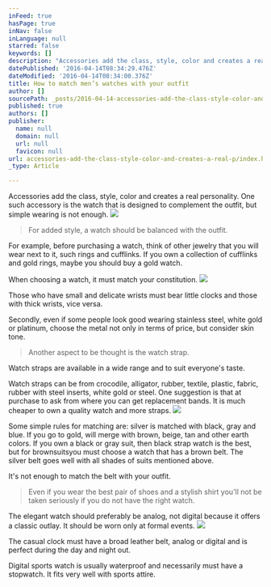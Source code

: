 ```yaml
---
inFeed: true
hasPage: true
inNav: false
inLanguage: null
starred: false
keywords: []
description: "Accessories add the class, style, color and creates a real personality. One such accessory is the watch that is designed to complement the\_outfit, but simple wearing is not enough."
datePublished: '2016-04-14T08:34:29.476Z'
dateModified: '2016-04-14T08:34:00.376Z'
title: How to match men’s watches with your outfit
author: []
sourcePath: _posts/2016-04-14-accessories-add-the-class-style-color-and-creates-a-real-p.md
published: true
authors: []
publisher:
  name: null
  domain: null
  url: null
  favicon: null
url: accessories-add-the-class-style-color-and-creates-a-real-p/index.html
_type: Article

---
```

Accessories add the class, style, color and creates a real personality. One such accessory is the watch that is designed to complement the outfit, but simple wearing is not enough.
![](https://s3-us-west-2.amazonaws.com/the-grid-img/p/dcd455478b6200893664561d516d322d1ea332db.jpg)

> For added style, a watch should be balanced with the outfit.

For example, before purchasing a watch, think of other jewelry that you will wear next to it, such rings and cufflinks. If you own a collection of cufflinks and gold rings, maybe you should buy a gold watch.

When choosing a watch, it must match your constitution.
![](https://the-grid-user-content.s3-us-west-2.amazonaws.com/64129d79-d2b6-4500-85f1-e830baa2d827.jpg)

Those who have small and delicate wrists must bear little clocks and those with thick wrists, vice versa.

Secondly, even if some people look good wearing stainless steel, white gold or platinum, choose the metal not only in terms of price, but consider skin tone.

> Another aspect to be thought is the watch strap.

Watch straps are available in a wide range and to suit everyone's taste.

Watch straps can be from crocodile, alligator, rubber, textile, plastic, fabric, rubber with steel inserts, white gold or steel. One suggestion is that at purchase to ask from where you can get replacement bands. It is much cheaper to own a quality watch and more straps.
![](https://the-grid-user-content.s3-us-west-2.amazonaws.com/7e7eaa06-1665-4b8d-b396-f20d124cfe9d.jpg)

Some simple rules for matching are: silver is matched with black, gray and blue. If you go to gold, will merge with brown, beige, tan and other earth colors. If you own a black or gray suit, then black strap watch is the best, but for brownsuitsyou must choose a watch that has a brown belt. The silver belt goes well with all shades of suits mentioned above.

It's not enough to match the belt with your outfit.

> Even if you wear the best pair of shoes and a stylish shirt you'll not be taken seriously if you do not have the right watch.

The elegant watch should preferably be analog, not digital because it offers a classic outlay. It should be worn only at formal events.
![](https://the-grid-user-content.s3-us-west-2.amazonaws.com/28dcd706-4bab-4f11-8aa0-64c2ab2c1c91.jpg)

The casual clock must have a broad leather belt, analog or digital and is perfect during the day and night out.

Digital sports watch is usually waterproof and necessarily must have a stopwatch. It fits very well with sports attire.